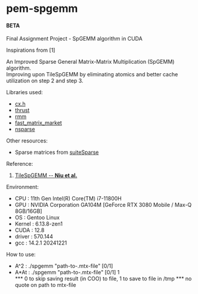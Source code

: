 # pem-spgemm
#### **BETA**
Final Assignment Project - SpGEMM algorithm in CUDA

Inspirations from [1]

An Improved Sparse General Matrix-Matrix Multiplication (SpGEMM) algorithm.  
Improving upon TileSpGEMM by eliminating atomics and better cache utilization on step 2 and step 3.

Libraries used:
* [cx.h][ansorge]
* [thrust][thrust]
* [rmm][rapidsrmm]
* [fast_matrix_market][fmm]
* [nsparse][nsparse]

Other resources:
* Sparse matrices from [suiteSparse][suitesparse]

Reference:
1. [TileSpGEMM -- **Niu et al.**](https://doi.org/10.1145/3503221.3508431)


Environment:
* CPU       : 11th Gen Intel(R) Core(TM) i7-11800H
* GPU       : NVIDIA Corporation GA104M [GeForce RTX 3080 Mobile / Max-Q 8GB/16GB]
* OS        : Gentoo Linux
* Kernel    : 6.13.8-zen1
* CUDA      : 12.8
* driver    : 570.144
* gcc       : 14.2.1 20241221

How to use:
* A^2   : ./spgemm "path-to-.mtx-file" [0/1] 
* A*At  : ./spgemm "path-to-.mtx-file" [0/1] 1  
*** 0 to skip saving result (in COO) to file, 1 to save to file in /tmp
*** no quote on path to mtx-file

[ansorge]: https://github.com/RichardAns/CUDA-Programs
[thrust]: https://developer.nvidia.com/thrust
[rapidsrmm]: https://github.com/rapidsai/rmm
[cusparse]: https://developer.nvidia.com/cusparse
[fmm]: https://github.com/alugowski/fast_matrix_market
[suitesparse]: https://sparse.tamu.edu
[nsparse]: https://github.com/EBD-CREST/nsparse
